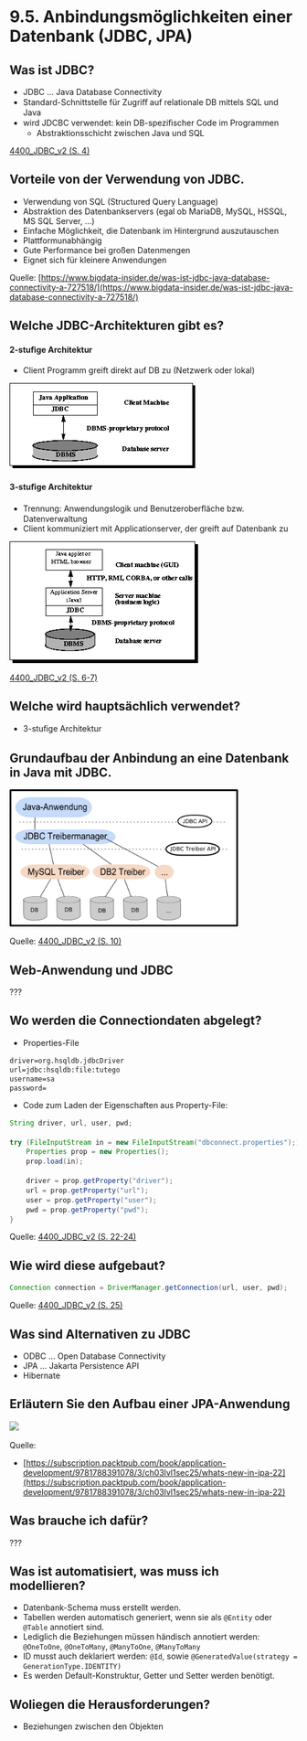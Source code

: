 # 9.5. Anbindungsmöglichkeiten einer Datenbank (JDBC, JPA)

## Was ist JDBC?

* JDBC ... Java Database Connectivity
* Standard-Schnittstelle für Zugriﬀ auf relationale DB mittels SQL und Java
* wird JDCBC verwendet: kein DB-speziﬁscher Code im Programmen
    * Abstraktionsschicht zwischen Java und SQL

[4400_JDBC_v2 (S. 4)](../archiv/sew-helt/4400_JDBC_v2.pdf)

## Vorteile von der Verwendung von JDBC.

* Verwendung von SQL (Structured Query Language)
* Abstraktion des Datenbankservers (egal ob MariaDB, MySQL, HSSQL, MS SQL Server, ...)
* Einfache Möglichkeit, die Datenbank im Hintergrund auszutauschen
* Plattformunabhängig
* Gute Performance bei großen Datenmengen
* Eignet sich für kleinere Anwendungen

Quelle: [https://www.bigdata-insider.de/was-ist-jdbc-java-database-connectivity-a-727518/](https://www.bigdata-insider.de/was-ist-jdbc-java-database-connectivity-a-727518/)

## Welche JDBC-Architekturen gibt es?

#### 2-stuﬁge Architektur

* Client Programm greift direkt auf DB zu (Netzwerk oder lokal)

![](./JDBC_Architektur_2.png)

#### 3-stuﬁge Architektur

* Trennung: Anwendungslogik und Benutzeroberﬂäche bzw. Datenverwaltung
* Client kommuniziert mit Applicationserver, der greift auf Datenbank zu

![](./JDBC_Architektur_3.png)

[4400_JDBC_v2 (S. 6-7)](../archiv/sew-helt/4400_JDBC_v2.pdf)

## Welche wird hauptsächlich verwendet?

* 3-stuﬁge Architektur

## Grundaufbau der Anbindung an eine Datenbank in Java mit JDBC.

<img src="./JDBC_Treiberaufbau.png" width="400">

Quelle: [4400_JDBC_v2 (S. 10)](../archiv/sew-helt/4400_JDBC_v2.pdf)

## Web-Anwendung und JDBC

???

## Wo werden die Connectiondaten abgelegt?

* Properties-File

```
driver=org.hsqldb.jdbcDriver
url=jdbc:hsqldb:file:tutego
username=sa
password=
```

* Code zum Laden der Eigenschaften aus Property-File:

```java
String driver, url, user, pwd;

try (FileInputStream in = new FileInputStream("dbconnect.properties");) {
    Properties prop = new Properties();
    prop.load(in);

    driver = prop.getProperty("driver");
    url = prop.getProperty("url");
    user = prop.getProperty("user");
    pwd = prop.getProperty("pwd");
}
```

Quelle: [4400_JDBC_v2 (S. 22-24)](../archiv/sew-helt/4400_JDBC_v2.pdf)

## Wie wird diese aufgebaut?

```java
Connection connection = DriverManager.getConnection(url, user, pwd);
```

Quelle: [4400_JDBC_v2 (S. 25)](../archiv/sew-helt/4400_JDBC_v2.pdf)

## Was sind Alternativen zu JDBC

* ODBC ... Open Database Connectivity
* JPA ... Jakarta Persistence API
* Hibernate

## Erläutern Sie den Aufbau einer JPA-Anwendung

![](https://static.packt-cdn.com/products/9781788391078/graphics/cdbb56bb-b04a-4bab-92b9-940af37a1cbb.png)

Quelle:
* [https://subscription.packtpub.com/book/application-development/9781788391078/3/ch03lvl1sec25/whats-new-in-jpa-22](https://subscription.packtpub.com/book/application-development/9781788391078/3/ch03lvl1sec25/whats-new-in-jpa-22)

## Was brauche ich dafür?

???

## Was ist automatisiert, was muss ich modellieren?

* Datenbank-Schema muss erstellt werden.
* Tabellen werden automatisch generiert, wenn sie als `@Entity` oder `@Table` annotiert sind.
* Lediglich die Beziehungen müssen händisch annotiert werden: `@OneToOne`, `@OneToMany`, `@ManyToOne`, `@ManyToMany`
* ID musst auch deklariert werden: `@Id`, sowie `@GeneratedValue(strategy = GenerationType.IDENTITY)`
* Es werden Default-Konstruktur, Getter und Setter werden benötigt.

## Woliegen die Herausforderungen?

* Beziehungen zwischen den Objekten